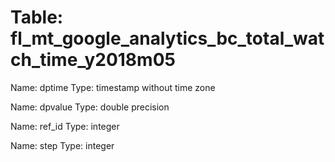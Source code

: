 Table: fl_mt_google_analytics_bc_total_watch_time_y2018m05
==========================================================

Name: dptime
Type: timestamp without time zone

Name: dpvalue
Type: double precision

Name: ref_id
Type: integer

Name: step
Type: integer

